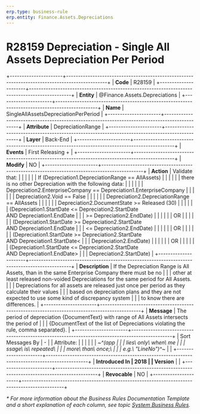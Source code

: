 ```yaml
---
erp.type: business-rule
erp.entity: Finance.Assets.Depreciations
---
```


# R28159 Depreciation - Single All Assets Depreciation Per Period
+----------------------+-----------------------------------------------------------------------------------------------+
| **Code**             | R28159                                                                                        |
+----------------------+-----------------------------------------------------------------------------------------------+
| **Entity**           | @Finance.Assets.Depreciations                                                                 |
+----------------------+-----------------------------------------------------------------------------------------------+
| **Name**             | SingleAllAssetsDepreciationPerPeriod                                                          |
+----------------------+-----------------------------------------------------------------------------------------------+
| **Attribute**        | DepreciationRange                                                                             |
+----------------------+-----------------------------------------------------------------------------------------------+
| **Layer**            | Back-End                                                                                      |
+----------------------+-----------------------------------------------------------------------------------------------+
| **Events**           | First Releasing +                                                                             |
+----------------------+-----------------------------------------------------------------------------------------------+
| **Modify**           | NO                                                                                            |
+----------------------+-----------------------------------------------------------------------------------------------+
| **Action**           | Validate that:                                                                                |
|                      |                                                                                               |
|                      | If (Depreciation1.DepreciationRange == AllAssets)                                             |
|                      |                                                                                               |
|                      | there is no other Depreciation with the following data:                                       |
|                      |                                                                                               |
|                      | Depreciation2.EnterpriseCompany == Depreciation1.EnterpriseCompany                            |
|                      |                                                                                               |
|                      | Depreciation2.Void == False                                                                   |
|                      |                                                                                               |
|                      | Depreciation2.DepreciationRange == AllAssets                                                  |
|                      |                                                                                               |
|                      | Depreciation2.DocumentState \>= Released (30)                                                 |
|                      |                                                                                               |
|                      | (Depreciation1.StartDate \<= Depreciation2.StartDate AND Depreciation1.EndDate                |
|                      | \>= Depreciation2.EndDate)                                                                    |
|                      |                                                                                               |
|                      | OR                                                                                            |
|                      |                                                                                               |
|                      | (Depreciation1.StartDate \>= Depreciation2.StartDate AND Depreciation1.EndDate                |
|                      | \<= Depreciation2.EndDate)                                                                    |
|                      |                                                                                               |
|                      | OR                                                                                            |
|                      |                                                                                               |
|                      | (Depreciation1.StartDate \>= Depreciation2.StartDate AND Depreciation1.StartDate\<            |
|                      | Depreciation2.EndDate)                                                                        |
|                      |                                                                                               |
|                      | OR                                                                                            |
|                      |                                                                                               |
|                      | (Depreciation1.StartDate \<= Depreciation2.StartDate AND Depreciation1.EndDate\>              |
|                      | Depreciation2.StartDate)                                                                      |
+----------------------+-----------------------------------------------------------------------------------------------+
| **Description**      | If the Depreciation Range is All Assets, than in the same Enterprise Company there must be no |
|                      | other at least released non-voided Depreciations for the same period for All Assets.          |
|                      | Depreciations for all assets are released just once per period as they calculate their values |
|                      | based on depreciation plans and they are not expected to use some kind of discrepancy system  |
|                      | to know there are differences.                                                                |
+----------------------+-----------------------------------------------------------------------------------------------+
| **Message**          | The period of depreciation {DocumentText} with range of All Assets intersects the period of   |
|                      | {DocumentText of the list of Depreciations violating the rule, comma separated}.              |
+----------------------+-----------------------------------------------------------------------------------------------+
| Sort Messages By     | \-                                                                                            |
| Attribute:           |                                                                                               |
|                      |                                                                                               |
| *~^(app              |                                                                                               |
| lies\ only\ when\ me |                                                                                               |
| ssage\ is\ repeated\ |                                                                                               |
|  more\ than\ once;\  |                                                                                               |
| e.g.\ \"LineNo\")^~* |                                                                                               |
+----------------------+-----------------------------------------------------------------------------------------------+
| **Introduced In      | 2018                                                                                          |
| Version**            |                                                                                               |
+----------------------+-----------------------------------------------------------------------------------------------+
| **Revocable**        | NO                                                                                            |
+----------------------+-----------------------------------------------------------------------------------------------+

*\* For more information about the Business Rules Documentation Template and a short explanation of each column, see
topic [System Business Rules](../templates/template-description-system-business-rules.md).*
